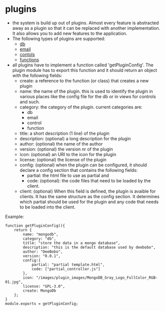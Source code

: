 # plugins
- the system is build up out of plugins. Almost every feature is abstracted away as a plugin so that it can be replaced with another implementation. It also allows you to add new features to the application.
- The following types of plugins are supported:
	- [db](db_plugin.md)
	- [email](email.md)
	- [contols](controls.md)
	- [functions](functions.md)
- all plugins have to implement a function called 'getPluginConfig'. The plugin module has to export this function and it should return an object with the following fields: 
	- create: a reference to the function (or class) that creates a new plugin
	- name: the name of the plugin. this is used to identify the plugin in various places like the config file for the db or in views for controls and such.
	- category: the category of the plugin. current categories are:
		- db
		- email
		- control
		- function
	- title: a short description (1 line) of the plugin
	- description: (optional) a long description for the plugin
	- author: (optional) the name of the author
	- version: (optional) the version nr of the plugin
	- icon: (optional) an URI to the icon for the plugin
	- license: (optional) the license of the plugin
	- config: (optional) when the plugin can be configured, it should declare a config section that contains the following fields:
		- partial: the html file to use as partial and 
		- code: (optional): the code files that need to be loaded by the client.
	- client: (optional) When this field is defined, the plugin is avaible for clients. It has the same structure as the config section. It determines which partial should be used for the plugin and any code that needs to be loaded into the client.

Example:

```
function getPluginConfig(){
    return {
        name: "mongodb",
        category: "db",
        title: "store the data in a mongo database",
        description: "this is the default database used by deebobo",
        author: "DeeBobo",
        version: "0.0.1",
        config:{
			partial: "partial template.html",
			code: ["partial_controller.js"]
		},
        icon: "/images/plugin_images/MongoDB_Gray_Logo_FullColor_RGB-01.jpg",
        license: "GPL-3.0",
		create: MongoDb
    };
}
module.exports = getPluginConfig;
```   